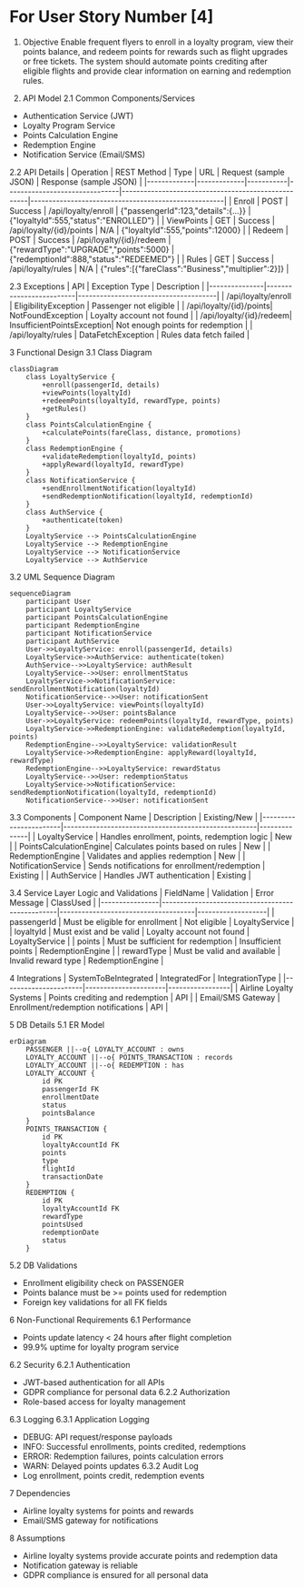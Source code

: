 # For User Story Number [4]

1. Objective
Enable frequent flyers to enroll in a loyalty program, view their points balance, and redeem points for rewards such as flight upgrades or free tickets. The system should automate points crediting after eligible flights and provide clear information on earning and redemption rules.

2. API Model
2.1 Common Components/Services
- Authentication Service (JWT)
- Loyalty Program Service
- Points Calculation Engine
- Redemption Engine
- Notification Service (Email/SMS)

2.2 API Details
| Operation   | REST Method | Type      | URL                           | Request (sample JSON)                              | Response (sample JSON)                              |
|-------------|-------------|-----------|-------------------------------|----------------------------------------------------|-----------------------------------------------------|
| Enroll      | POST        | Success   | /api/loyalty/enroll           | {"passengerId":123,"details":{...}}              | {"loyaltyId":555,"status":"ENROLLED"}            |
| ViewPoints  | GET         | Success   | /api/loyalty/{id}/points      | N/A                                                | {"loyaltyId":555,"points":12000}                  |
| Redeem      | POST        | Success   | /api/loyalty/{id}/redeem      | {"rewardType":"UPGRADE","points":5000}           | {"redemptionId":888,"status":"REDEEMED"}         |
| Rules       | GET         | Success   | /api/loyalty/rules            | N/A                                                | {"rules":[{"fareClass":"Business","multiplier":2}]} |

2.3 Exceptions
| API           | Exception Type           | Description                          |
|---------------|-------------------------|--------------------------------------|
| /api/loyalty/enroll     | EligibilityException        | Passenger not eligible               |
| /api/loyalty/{id}/points| NotFoundException          | Loyalty account not found            |
| /api/loyalty/{id}/redeem| InsufficientPointsException| Not enough points for redemption     |
| /api/loyalty/rules      | DataFetchException         | Rules data fetch failed              |

3 Functional Design
3.1 Class Diagram
```mermaid
classDiagram
    class LoyaltyService {
        +enroll(passengerId, details)
        +viewPoints(loyaltyId)
        +redeemPoints(loyaltyId, rewardType, points)
        +getRules()
    }
    class PointsCalculationEngine {
        +calculatePoints(fareClass, distance, promotions)
    }
    class RedemptionEngine {
        +validateRedemption(loyaltyId, points)
        +applyReward(loyaltyId, rewardType)
    }
    class NotificationService {
        +sendEnrollmentNotification(loyaltyId)
        +sendRedemptionNotification(loyaltyId, redemptionId)
    }
    class AuthService {
        +authenticate(token)
    }
    LoyaltyService --> PointsCalculationEngine
    LoyaltyService --> RedemptionEngine
    LoyaltyService --> NotificationService
    LoyaltyService --> AuthService
```

3.2 UML Sequence Diagram
```mermaid
sequenceDiagram
    participant User
    participant LoyaltyService
    participant PointsCalculationEngine
    participant RedemptionEngine
    participant NotificationService
    participant AuthService
    User->>LoyaltyService: enroll(passengerId, details)
    LoyaltyService->>AuthService: authenticate(token)
    AuthService-->>LoyaltyService: authResult
    LoyaltyService-->>User: enrollmentStatus
    LoyaltyService->>NotificationService: sendEnrollmentNotification(loyaltyId)
    NotificationService-->>User: notificationSent
    User->>LoyaltyService: viewPoints(loyaltyId)
    LoyaltyService-->>User: pointsBalance
    User->>LoyaltyService: redeemPoints(loyaltyId, rewardType, points)
    LoyaltyService->>RedemptionEngine: validateRedemption(loyaltyId, points)
    RedemptionEngine-->>LoyaltyService: validationResult
    LoyaltyService->>RedemptionEngine: applyReward(loyaltyId, rewardType)
    RedemptionEngine-->>LoyaltyService: rewardStatus
    LoyaltyService-->>User: redemptionStatus
    LoyaltyService->>NotificationService: sendRedemptionNotification(loyaltyId, redemptionId)
    NotificationService-->>User: notificationSent
```

3.3 Components
| Component Name         | Description                                         | Existing/New |
|-----------------------|-----------------------------------------------------|--------------|
| LoyaltyService        | Handles enrollment, points, redemption logic         | New          |
| PointsCalculationEngine| Calculates points based on rules                    | New          |
| RedemptionEngine      | Validates and applies redemption                    | New          |
| NotificationService   | Sends notifications for enrollment/redemption        | Existing     |
| AuthService           | Handles JWT authentication                          | Existing     |

3.4 Service Layer Logic and Validations
| FieldName      | Validation                                      | Error Message                       | ClassUsed         |
|----------------|-------------------------------------------------|-------------------------------------|-------------------|
| passengerId    | Must be eligible for enrollment                  | Not eligible                        | LoyaltyService    |
| loyaltyId      | Must exist and be valid                          | Loyalty account not found           | LoyaltyService    |
| points         | Must be sufficient for redemption                | Insufficient points                 | RedemptionEngine  |
| rewardType     | Must be valid and available                      | Invalid reward type                 | RedemptionEngine  |

4 Integrations
| SystemToBeIntegrated | IntegratedFor         | IntegrationType |
|----------------------|----------------------|-----------------|
| Airline Loyalty Systems | Points crediting and redemption | API |
| Email/SMS Gateway      | Enrollment/redemption notifications | API |

5 DB Details
5.1 ER Model
```mermaid
erDiagram
    PASSENGER ||--o{ LOYALTY_ACCOUNT : owns
    LOYALTY_ACCOUNT ||--o{ POINTS_TRANSACTION : records
    LOYALTY_ACCOUNT ||--o{ REDEMPTION : has
    LOYALTY_ACCOUNT {
        id PK
        passengerId FK
        enrollmentDate
        status
        pointsBalance
    }
    POINTS_TRANSACTION {
        id PK
        loyaltyAccountId FK
        points
        type
        flightId
        transactionDate
    }
    REDEMPTION {
        id PK
        loyaltyAccountId FK
        rewardType
        pointsUsed
        redemptionDate
        status
    }
```

5.2 DB Validations
- Enrollment eligibility check on PASSENGER
- Points balance must be >= points used for redemption
- Foreign key validations for all FK fields

6 Non-Functional Requirements
6.1 Performance
- Points update latency < 24 hours after flight completion
- 99.9% uptime for loyalty program service

6.2 Security
6.2.1 Authentication
- JWT-based authentication for all APIs
- GDPR compliance for personal data
6.2.2 Authorization
- Role-based access for loyalty management

6.3 Logging
6.3.1 Application Logging
- DEBUG: API request/response payloads
- INFO: Successful enrollments, points credited, redemptions
- ERROR: Redemption failures, points calculation errors
- WARN: Delayed points updates
6.3.2 Audit Log
- Log enrollment, points credit, redemption events

7 Dependencies
- Airline loyalty systems for points and rewards
- Email/SMS gateway for notifications

8 Assumptions
- Airline loyalty systems provide accurate points and redemption data
- Notification gateway is reliable
- GDPR compliance is ensured for all personal data